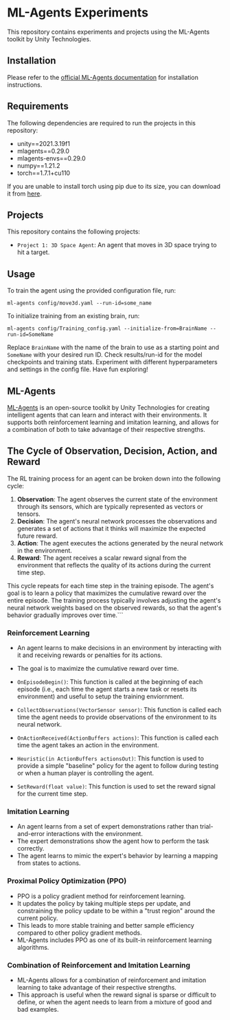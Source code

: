 # ML-Agents Experiments

This repository contains experiments and projects using the ML-Agents toolkit by Unity Technologies.

## Installation

Please refer to the [official ML-Agents documentation](https://github.com/Unity-Technologies/ml-agents/blob/develop/docs/Installation.md) for installation instructions.

## Requirements

The following dependencies are required to run the projects in this repository:

- unity==2021.3.19f1
- mlagents==0.29.0
- mlagents-envs==0.29.0
- numpy==1.21.2
- torch==1.7.1+cu110

If you are unable to install torch using pip due to its size, you can download it from [here](https://download.pytorch.org/whl/torch_stable.html).

## Projects

This repository contains the following projects:

- `Project 1: 3D Space Agent`: An agent that moves in 3D space trying to hit a target.


## Usage
To train the agent using the provided configuration file, run:
```
ml-agents config/move3d.yaml --run-id=some_name
```
To initialize training from an existing brain, run:

```
ml-agents config/Training_config.yaml --initialize-from=BrainName --run-id=SomeName
```
Replace `BrainName` with the name of the brain to use as a starting point and `SomeName` with your desired run ID. Check results/run-id for the model checkpoints and training stats. Experiment with different hyperparameters and settings in the config file. Have fun exploring!

## ML-Agents

[ML-Agents](https://github.com/Unity-Technologies/ml-agents) is an open-source toolkit by Unity Technologies for creating intelligent agents that can learn and interact with their environments. It supports both reinforcement learning and imitation learning, and allows for a combination of both to take advantage of their respective strengths.

## The Cycle of Observation, Decision, Action, and Reward

The RL training process for an agent can be broken down into the following cycle:

1. **Observation**: The agent observes the current state of the environment through its sensors, which are typically represented as vectors or tensors.
2. **Decision**: The agent's neural network processes the observations and generates a set of actions that it thinks will maximize the expected future reward.
3. **Action**: The agent executes the actions generated by the neural network in the environment.
4. **Reward**: The agent receives a scalar reward signal from the environment that reflects the quality of its actions during the current time step.

This cycle repeats for each time step in the training episode. The agent's goal is to learn a policy that maximizes the cumulative reward over the entire episode. The training process typically involves adjusting the agent's neural network weights based on the observed rewards, so that the agent's behavior gradually improves over time.```

### Reinforcement Learning

- An agent learns to make decisions in an environment by interacting with it and receiving rewards or penalties for its actions.
- The goal is to maximize the cumulative reward over time.

- `OnEpisodeBegin()`: This function is called at the beginning of each episode (i.e., each time the agent starts a new task or resets its environment) and useful to setup the training enviornment.
- `CollectObservations(VectorSensor sensor)`: This function is called each time the agent needs to provide observations of the environment to its neural network.
- `OnActionReceived(ActionBuffers actions)`: This function is called each time the agent takes an action in the environment.
- `Heuristic(in ActionBuffers actionsOut)`: This function is used to provide a simple "baseline" policy for the agent to follow during testing or when a human player is controlling the agent.
- `SetReward(float value)`: This function is used to set the reward signal for the current time step.

### Imitation Learning

- An agent learns from a set of expert demonstrations rather than trial-and-error interactions with the environment.
- The expert demonstrations show the agent how to perform the task correctly.
- The agent learns to mimic the expert's behavior by learning a mapping from states to actions.

### Proximal Policy Optimization (PPO)

- PPO is a policy gradient method for reinforcement learning.
- It updates the policy by taking multiple steps per update, and constraining the policy update to be within a "trust region" around the current policy.
- This leads to more stable training and better sample efficiency compared to other policy gradient methods.
- ML-Agents includes PPO as one of its built-in reinforcement learning algorithms.

### Combination of Reinforcement and Imitation Learning

- ML-Agents allows for a combination of reinforcement and imitation learning to take advantage of their respective strengths.
- This approach is useful when the reward signal is sparse or difficult to define, or when the agent needs to learn from a mixture of good and bad examples.